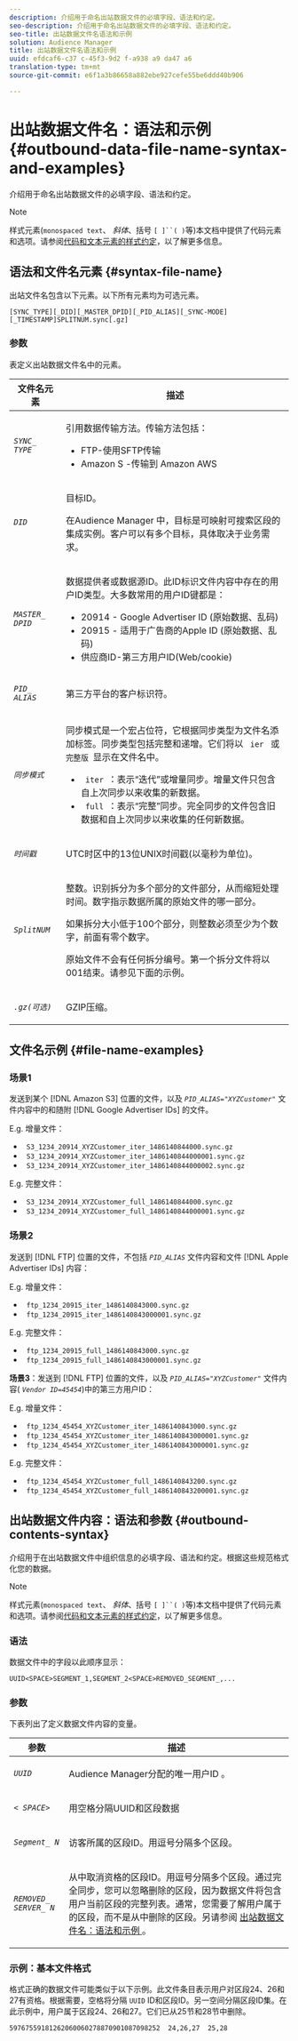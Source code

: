 ```yaml
---
description: 介绍用于命名出站数据文件的必填字段、语法和约定。
seo-description: 介绍用于命名出站数据文件的必填字段、语法和约定。
seo-title: 出站数据文件名语法和示例
solution: Audience Manager
title: 出站数据文件名语法和示例
uuid: efdcaf6-c37 c-45f3-9d2 f-a938 a9 da47 a6
translation-type: tm+mt
source-git-commit: e6f1a3b86658a882ebe927cefe55be6ddd40b906

---
```



# 出站数据文件名：语法和示例{#outbound-data-file-name-syntax-and-examples}

介绍用于命名出站数据文件的必填字段、语法和约定。

<!-- c_name_reqs_outbound.xml -->

>[!NOTE]
>
>样式元素(`monospaced text`、 *斜体*、括号 `[ ]``( )`等)本文档中提供了代码元素和选项。请参阅[代码和文本元素的样式约定](../../../reference/code-style-elements.md)，以了解更多信息。

## 语法和文件名元素 {#syntax-file-name}

出站文件名包含以下元素。以下所有元素均为可选元素。

```
[SYNC_TYPE][_DID][_MASTER_DPID][_PID_ALIAS][_SYNC-MODE][_TIMESTAMP]SPLITNUM.sync[.gz]
```

### 参数

表定义出站数据文件名中的元素。

<table id="table_1EA97D75004148CE85F702427DB7E97A"> 
 <thead> 
  <tr> 
   <th colname="col1" class="entry"> 文件名元素 </th> 
   <th colname="col2" class="entry"> 描述 </th> 
  </tr> 
 </thead>
 <tbody> 
  <tr> 
   <td colname="col1"> <p> <code><i>SYNC_ TYPE </i></code> </p> </td> 
   <td colname="col2"> <p>引用数据传输方法。传输方法包括： </p> 
    <ul id="ul_4E0CFC7A34E04E2FA216A07E3654D6EE"> 
     <li id="li_0066B99222A64BE9975AE2E91511FB77">FTP-使用SFTP传输 </li> 
     <li id="li_646767FE8AD247B88D0DD5461349F019"> <span class="keyword"> Amazon S </span> -传输到 <span class="keyword"> Amazon AWS </span> </li> 
    </ul> </td> 
  </tr> 
  <tr> 
   <td colname="col1"> <p> <code><i>DID </i></code> </p> </td> 
   <td colname="col2"> <p>目标ID。 </p> <p><span class="keyword"> 在Audience Manager </span>中，目标是可映射可搜索区段的集成实例。客户可以有多个目标，具体取决于业务需求。 </p> </td> 
  </tr> 
  <tr> 
   <td colname="col1"> <p> <code><i>MASTER_ DPID </i></code> </p> </td> 
   <td colname="col2"> <p>数据提供者或数据源ID。此ID标识文件内容中存在的用户ID类型。大多数常用的用户ID键都是： </p> <p> 
     <ul id="ul_CC22D019ECED4B17A7695708001F2C1B"> 
      <li id="li_94DAFA169380405981AFEF1B581997E6">20914 - <span class="keyword"> Google Advertiser ID </span> (原始数据、乱码) </li> 
      <li id="li_DE74BE06331C49CF87606A192D815B96">20915 - <span class="keyword"> 适用于广告商的Apple ID </span> (原始数据、乱码) </li> 
      <li id="li_E0A033FEC3174EF08E93EB7C65266337">供应商ID-第三方用户ID(Web/cookie) </li> 
     </ul> </p> </td> 
  </tr> 
  <tr> 
   <td colname="col1"> <p> <code><i>PID_ ALIAS </i></code> </p> </td> 
   <td colname="col2"> 第三方平台的客户标识符。 </td> 
  </tr> 
  <tr> 
   <td colname="col1"> <p> <code><i>同步模式 </i></code> </p> </td> 
   <td colname="col2"> <p>同步模式是一个宏占位符，它根据同步类型为文件名添加标签。同步类型包括完整和递增。它们将以 <code> ier </code> 或 <code> 完整版 </code>显示在文件名中。 </p> 
    <ul id="ul_3B3585CEF1434951B6FDCDD29E5013CD"> 
     <li id="li_947D94E9CFAC4041AC1AAEB191805529"> <code> iter </code>：表示“迭代”或增量同步。增量文件只包含自上次同步以来收集的新数据。 </li> 
     <li id="li_13ADB3B3346943DAA767A1F416482D3C"> <code> full </code>：表示“完整”同步。完全同步的文件包含旧数据和自上次同步以来收集的任何新数据。 </li> 
    </ul> </td> 
  </tr> 
  <tr> 
   <td colname="col1"> <p> <code><i>时间戳 </i></code> </p> </td> 
   <td colname="col2"> <p>UTC时区中的13位UNIX时间戳(以毫秒为单位)。 </p> </td> 
  </tr> 
  <tr> 
   <td colname="col1"> <p><code><i>SplitNUM</i></code></p> </td> 
   <td colname="col2"> <p>整数。识别拆分为多个部分的文件部分，从而缩短处理时间。数字指示数据所属的原始文件的哪一部分。</p>  <p>如果拆分大小低于100个部分，则整数必须至少为个数字，前面有零个数字。</p>  <p>原始文件不会有任何拆分编号。第一个拆分文件将以001结束。请参见下面的示例。 </p> </td> 
  </tr> 
  <tr> 
   <td colname="col1"> <p> <code><i>.gz(可选) </i></code> </p> </td> 
   <td colname="col2"> <p>GZIP压缩。 </p> </td> 
  </tr> 
 </tbody> 
</table>

## 文件名示例 {#file-name-examples}

### 场景1

发送到某个 [!DNL Amazon S3] 位置的文件，以及 *`PID_ALIAS="XYZCustomer"`* 文件内容中的和随附 [!DNL Google Advertiser IDs] 的文件。

E.g. 增量文件：

<ul class="simplelist"> 
 <li> <code> S3_1234_20914_XYZCustomer_iter_1486140844000.sync.gz </code> </li> 
 <li> <code> S3_1234_20914_XYZCustomer_iter_1486140844000001.sync.gz </code> </li> 
 <li> <code> S3_1234_20914_XYZCustomer_iter_1486140844000002.sync.gz </code> </li> 
</ul>

E.g. 完整文件：

<ul class="simplelist"> 
 <li> <code> S3_1234_20914_XYZCustomer_full_1486140844000.sync.gz </code> </li> 
 <li> <code> S3_1234_20914_XYZCustomer_full_1486140844000001.sync.gz </code> </li> 
</ul>

### 场景2

发送到 [!DNL FTP] 位置的文件，不包括 *`PID_ALIAS`* 文件内容和文件 [!DNL Apple Advertiser IDs] 内容：

E.g. 增量文件：

<ul class="simplelist"> 
 <li> <code> ftp_1234_20915_iter_1486140843000.sync.gz </code> </li> 
 <li> <code> ftp_1234_20915_iter_1486140843000001.sync.gz </code> </li> 
</ul>

E.g. 完整文件：

<ul class="simplelist"> 
 <li> <code> ftp_1234_20915_full_1486140843000.sync.gz </code> </li> 
 <li> <code> ftp_1234_20915_full_1486140843000001.sync.gz </code> </li> 
</ul>

**场景3**：发送到 [!DNL FTP] 位置的文件，以及 *`PID_ALIAS="XYZCustomer"`* 文件内容( *`Vendor ID=45454`*)中的第三方用户ID：

E.g. 增量文件：

<ul class="simplelist"> 
 <li> <code> ftp_1234_45454_XYZCustomer_iter_1486140843000.sync.gz </code> </li> 
 <li> <code> ftp_1234_45454_XYZCustomer_iter_1486140843000001.sync.gz </code> </li> 
 <li> <code> ftp_1234_45454_XYZCustomer_iter_1486140843000001.sync.gz </code> </li> 
</ul>

E.g. 完整文件：

<ul class="simplelist"> 
 <li> <code> ftp_1234_45454_XYZCustomer_full_1486140843200.sync.gz </code> </li> 
 <li> <code> ftp_1234_45454_XYZCustomer_full_1486140843200001.sync.gz </code> </li> 
</ul>

## 出站数据文件内容：语法和参数 {#outbound-contents-syntax}

介绍用于在出站数据文件中组织信息的必填字段、语法和约定。根据这些规范格式化您的数据。

<!-- c_outbound_data_file.xml -->

>[!NOTE]
>
>样式元素(`monospaced text`、 *斜体*、括号 `[ ]``( )`等)本文档中提供了代码元素和选项。请参阅[代码和文本元素的样式约定](../../../reference/code-style-elements.md)，以了解更多信息。

### 语法

数据文件中的字段以此顺序显示：

`UUID<SPACE>SEGMENT_1,SEGMENT_2<SPACE>REMOVED_SEGMENT_,...`

### 参数

下表列出了定义数据文件内容的变量。

<table id="table_109BA747CFDA40108370EFEB208C7E11"> 
 <thead> 
  <tr> 
   <th colname="col1" class="entry"> 参数 </th> 
   <th colname="col2" class="entry"> 描述 </th> 
  </tr> 
 </thead>
 <tbody> 
  <tr> 
   <td colname="col1"> <p> <code><i>UUID </i></code> </p> </td> 
   <td colname="col2"> <p><span class="keyword"> Audience Manager分配的唯一用户ID </span>。 </p> </td> 
  </tr> 
  <tr> 
   <td colname="col1"> <p> <code><i>&lt; SPACE&gt; </i></code> </p> </td> 
   <td colname="col2"> <p>用空格分隔UUID和区段数据 </p> </td> 
  </tr> 
  <tr> 
   <td colname="col1"> <p> <code><i>Segment_ N </i></code> </p> </td> 
   <td colname="col2"> <p>访客所属的区段ID。用逗号分隔多个区段。 </p> </td> 
  </tr> 
  <tr> 
   <td colname="col1"> <p> <code><i>REMOVED_ SERVER_ N </i></code> </p> </td> 
   <td colname="col2"> <p>从中取消资格的区段ID。用逗号分隔多个区段。通过完全同步，您可以忽略删除的区段，因为数据文件将包含用户当前区段的完整列表。通常，您需要了解用户属于的区段，而不是从中删除的区段。另请参阅 <a href="../../../integration/receiving-audience-data/batch-outbound-transfers/outbound-file-name-contents.md#outbound-data-file-name-syntax-and-examples"> 出站数据文件名：语法和示例 </a>。 </p> </td> 
  </tr> 
 </tbody> 
</table>

### 示例：基本文件格式

格式正确的数据文件可能类似于以下示例。此文件条目表示用户对区段24、26和27有资格。根据需要，空格将分隔 `UUID` ID和区段ID。另一空间分隔区段ID集。在此示例中，用户属于区段24、26和27。它们已从25节和28节中删除。

```
59767559181262060060278870901087098252  24,26,27  25,28
```
